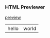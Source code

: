 ### HTML Previewer 
<html lang=en>
<head><meta charset="utf-8"></head>
<body>
<p><a href="javascript:(function()%7Blink%20%3D%20window.location.href%20%3Bpreview%20%3D%20%22https%3A%2F%2Fhtmlpreview.github.io%2F%3F%22%2Blink%3Bwindow.open(preview%2C%20%22_blank%22)%7D)()">preview</a>
</p>
<body>
<html>

<table>
	<tr>
		<td>hello</td>
	<td>world</tr>
	</tr>
</table>
